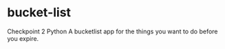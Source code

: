 # bucket-list
Checkpoint 2 Python
A bucketlist app for the things you want to do before you expire. 

